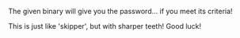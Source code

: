 The given binary will give you the password... if you meet its criteria!

This is just like 'skipper', but with sharper teeth! Good luck!
